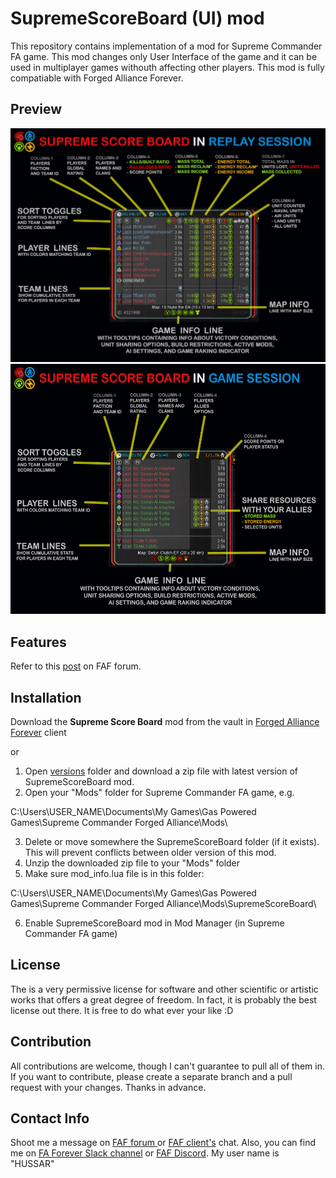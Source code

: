 # SupremeScoreBoard (UI) mod

This repository contains implementation of a mod for Supreme Commander FA game. This mod changes only User Interface of the game and it can be used in multiplayer games withouth affecting other players. This mod is fully compatiable with Forged Alliance Forever.

## Preview

<html lang="en" xmlns="http://www.w3.org/1999/xhtml">
    <body>
        <img style="border-radius: 0rem; max-width: 100%;" alt="ssb-in-replay-session"  src="previews/ssb-in-replay-session.jpg"/>
        <img height="400px" style="border-radius: 0rem; max-width: 100%;" alt="ssb-in-game-session" src="previews/ssb-in-game-session.jpg"/>
    </body>
</html>

## Features
Refer to this <a href="http://forums.faforever.com/viewtopic.php?f=41&t=10887" target="_blank">post</a> on FAF forum.  

## Installation

Download the **Supreme Score Board** mod from the vault in <a href="https://www.faforever.com/client" target="_blank">Forged Alliance Forever</a> client

or

1. Open <a href="https://github.com/FA-mods/SupremeScoreBoard/tree/master/versions" target="_blank">versions</a> folder and download a zip file with latest version of SupremeScoreBoard mod.
2. Open your "Mods" folder for Supreme Commander FA game, e.g.

C:\Users\USER_NAME\Documents\My Games\Gas Powered Games\Supreme Commander Forged Alliance\Mods\

3. Delete or move somewhere the SupremeScoreBoard folder (if it exists). This will prevent conflicts between older version of this mod.
4. Unzip the downloaded zip file to your "Mods" folder 
5. Make sure mod_info.lua file is in this folder:

C:\Users\USER_NAME\Documents\My Games\Gas Powered Games\Supreme Commander Forged Alliance\Mods\SupremeScoreBoard\

6. Enable SupremeScoreBoard mod in Mod Manager (in Supreme Commander FA game)

## License
The is a very permissive license for software and other scientific or artistic works that offers a great degree of freedom. In fact, it is probably the best license out there. 
It is free to do what ever your like :D

## Contribution

All contributions are welcome, though I can't guarantee to pull all of them in. If you want to contribute, please create a separate branch and a pull request with your changes. 
Thanks in advance.

## Contact Info
Shoot me a message on <a href="http://forums.faforever.com/memberlist.php?mode=viewprofile&u=9827" target="_blank">FAF forum </a> or <a href="https://www.faforever.com/client" target="_blank"> FAF client's</a> chat. Also, you can find me on <a href="faforever.slack.com" target="_blank">FA Forever Slack channel</a> or <a href="https://discord.gg/hgvj6Af" target="_blank">FAF Discord</a>. My user name is "HUSSAR"

